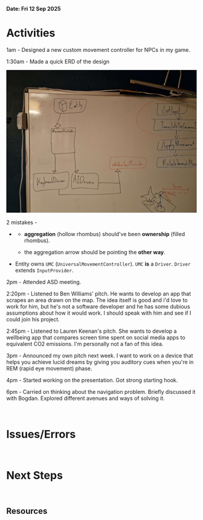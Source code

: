 **Date: Fri 12 Sep 2025**<br>

# Activities

1am -  Designed a new custom movement controller for NPCs in my game.

1:30am - Made a quick ERD of the design

![newMovementControllerERD-1.jpg](../assets/newMovementControllerERD-1.jpg)

2 mistakes -

* * **aggregation** (hollow rhombus) should've been **ownership** (filled rhombus).
  
  * the aggregation arrow should be pointing the **other way**.

* Entity owns `UMC` (`UniversalMovementController`). `UMC` **is** a `Driver`. `Driver` extends `InputProvider`.

2pm - Attended ASD meeting.

2:20pm - Listened to Ben Williams' pitch. He wants to develop an app that scrapes an area drawn on the map. The idea itself is good and i'd love to work for him, but he's not a software developer and he has some dubious assumptions about how it would work. I should speak with him and see if I could join his project.

2:45pm - Listened to Lauren Keenan's pitch. She wants to develop a wellbeing app that compares screen time spent on social media apps to equivalent CO2 emissions. I'm personally not a fan of this idea.

3pm - Announced my own pitch next week. I want to work on a device that helps you achieve lucid dreams by giving you auditory cues when you're in REM (rapid eye movement) phase.

4pm - Started working on the presentation. Got strong starting hook.

6pm - Carried on thinking about the navigation problem. Briefly discussed it with Bogdan. Explored different avenues and ways of solving it.

<br>

# Issues/Errors

<br>

# Next Steps

<br>

## Resources

<br>
